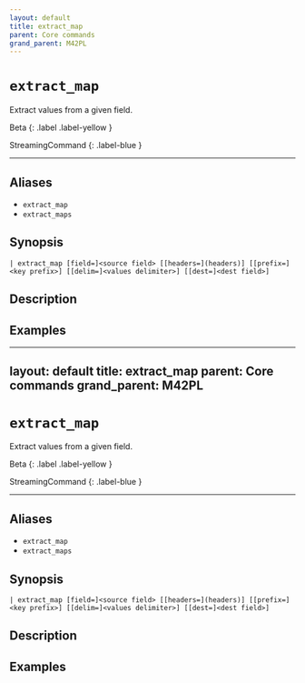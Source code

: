 ```yaml
---
layout: default
title: extract_map
parent: Core commands
grand_parent: M42PL
---
```


# `extract_map`

Extract values from a given field.

Beta
{: .label .label-yellow }

StreamingCommand
{: .label-blue }

---


## Aliases

* `extract_map`
* `extract_maps`

## Synopsis

```shell
| extract_map [field=]<source field> [[headers=](headers)] [[prefix=]<key prefix>] [[delim=]<values delimiter>] [[dest=]<dest field>]
```

## Description

## Examples

---
layout: default
title: extract_map
parent: Core commands
grand_parent: M42PL
---

# `extract_map`

Extract values from a given field.

Beta
{: .label .label-yellow }

StreamingCommand
{: .label-blue }

---


## Aliases

* `extract_map`
* `extract_maps`

## Synopsis

```shell
| extract_map [field=]<source field> [[headers=](headers)] [[prefix=]<key prefix>] [[delim=]<values delimiter>] [[dest=]<dest field>]
```

## Description

## Examples

